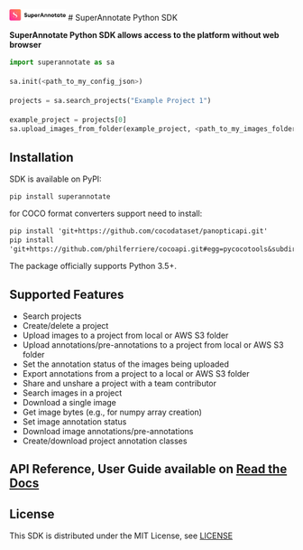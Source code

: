 <img src="./docs/source/sa_logo.png" width="100">
# SuperAnnotate Python SDK

**SuperAnnotate Python SDK allows access to the platform without
 web browser**

```python
import superannotate as sa

sa.init(<path_to_my_config_json>)

projects = sa.search_projects("Example Project 1")

example_project = projects[0]
sa.upload_images_from_folder(example_project, <path_to_my_images_folder>)
```

## Installation

SDK is available on PyPI:
 
```console
pip install superannotate
```

for COCO format converters support need to install:

```console
pip install 'git+https://github.com/cocodataset/panopticapi.git'
pip install 'git+https://github.com/philferriere/cocoapi.git#egg=pycocotools&subdirectory=PythonAPI'
```


The package officially supports Python 3.5+.

## Supported Features

- Search projects
- Create/delete a project
- Upload images to a project from local or AWS S3 folder
- Upload annotations/pre-annotations to a project from local or AWS S3 folder
- Set the annotation status of the images being uploaded
- Export annotations from a project to a local or AWS S3 folder
- Share and unshare a project with a team contributor
- Search images in a project
- Download a single image
- Get image bytes (e.g., for numpy array creation)
- Set image annotation status
- Download image annotations/pre-annotations
- Create/download project annotation classes

## API Reference, User Guide available on [Read the Docs](https://superannotate.readthedocs.io)

## License

This SDK is distributed under the MIT License, see [LICENSE](./LICENSE)
